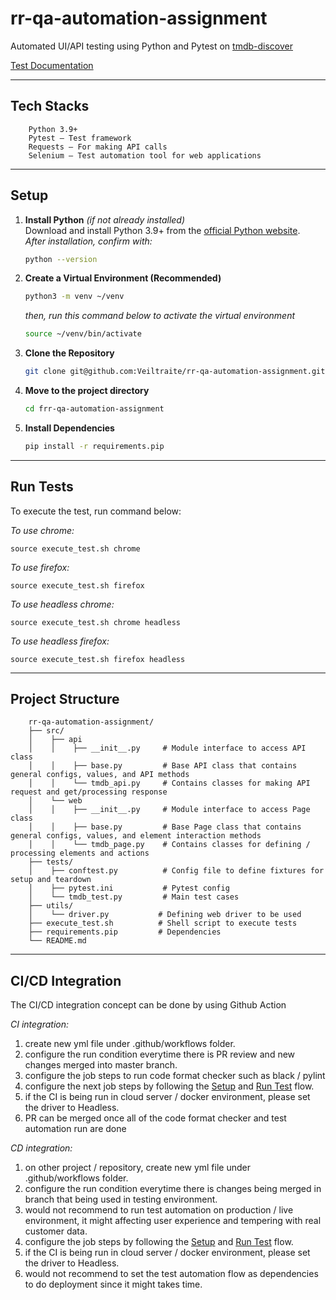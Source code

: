 # rr-qa-automation-assignment

Automated UI/API testing using Python and Pytest on [tmdb-discover](https://tmdb-discover.surge.sh/)

[Test Documentation](https://docs.google.com/spreadsheets/d/1xPbYugagHXsJ2-WE5pcyR0j-B6BveAl1hllePBDrg8M/)

---

## Tech Stacks
```
    Python 3.9+
    Pytest – Test framework
    Requests – For making API calls
    Selenium – Test automation tool for web applications
```

---

## Setup

1. **Install Python** *(if not already installed)*  
    Download and install Python 3.9+ from the [official Python website](https://www.python.org/downloads/).  
    *After installation, confirm with:*
    ```bash
    python --version
    ```

2. **Create a Virtual Environment (Recommended)**  
    ```bash
    python3 -m venv ~/venv
    ```
    *then, run this command below to activate the virtual environment*
    ```bash
    source ~/venv/bin/activate
    ```

3. **Clone the Repository**  
    ```bash
    git clone git@github.com:Veiltraite/rr-qa-automation-assignment.git
    ```

4. **Move to the project directory**  
    ```bash
    cd frr-qa-automation-assignment
    ```

5. **Install Dependencies**  
    ```bash
    pip install -r requirements.pip
    ```

---

## Run Tests

To execute the test, run command below:

*To use chrome:*
```
source execute_test.sh chrome
```
*To use firefox:*
```
source execute_test.sh firefox
```
*To use headless chrome:*
```
source execute_test.sh chrome headless
```
*To use headless firefox:*
```
source execute_test.sh firefox headless
```

---

## Project Structure
```
    rr-qa-automation-assignment/
    ├── src/
    │    ├── api
    │    │    ├── __init__.py     # Module interface to access API class
    │    │    ├── base.py         # Base API class that contains general configs, values, and API methods 
    │    │    └── tmdb_api.py     # Contains classes for making API request and get/processing response
    │    └── web
    │    │    ├── __init__.py     # Module interface to access Page class
    │    │    ├── base.py         # Base Page class that contains general configs, values, and element interaction methods 
    │    │    └── tmdb_page.py    # Contains classes for defining / processing elements and actions
    ├── tests/
    │    ├── conftest.py          # Config file to define fixtures for setup and teardown
    │    ├── pytest.ini           # Pytest config
    │    └── tmdb_test.py         # Main test cases
    ├── utils/
    │    └── driver.py           # Defining web driver to be used
    ├── execute_test.sh          # Shell script to execute tests
    ├── requirements.pip         # Dependencies
    └── README.md
```
---
## CI/CD Integration
The CI/CD integration concept can be done by using Github Action

*CI integration:*
1. create new yml file under .github/workflows folder.
2. configure the run condition everytime there is PR review and new changes merged into master branch.
3. configure the job steps to run code format checker such as black / pylint
4. configure the next job steps by following the [Setup](https://github.com/Veiltraite/rr-qa-automation-assignment?tab=readme-ov-file#setup) and [Run Test](https://github.com/Veiltraite/rr-qa-automation-assignment?tab=readme-ov-file#run-tests) flow.
5. if the CI is being run in cloud server / docker environment, please set the driver to Headless.
6. PR can be merged once all of the code format checker and test automation run are done


*CD integration:*
1. on other project / repository, create new yml file under .github/workflows folder.
2. configure the run condition everytime there is changes being merged in branch that being used in testing environment.
3. would not recommend to run test automation on production / live environment, it might affecting user experience and tempering with real customer data.
4. configure the job steps by following the [Setup](https://github.com/Veiltraite/rr-qa-automation-assignment?tab=readme-ov-file#setup) and [Run Test](https://github.com/Veiltraite/rr-qa-automation-assignment?tab=readme-ov-file#run-tests) flow.
5. if the CI is being run in cloud server / docker environment, please set the driver to Headless.
6. would not recommend to set the test automation flow as dependencies to do deployment since it might takes time.
